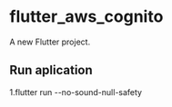 # flutter_aws_cognito

A new Flutter project.

## Run aplication
1.flutter run --no-sound-null-safety

